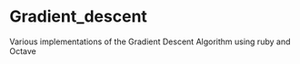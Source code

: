 # Gradient_descent
Various implementations of the Gradient Descent Algorithm using ruby and Octave


